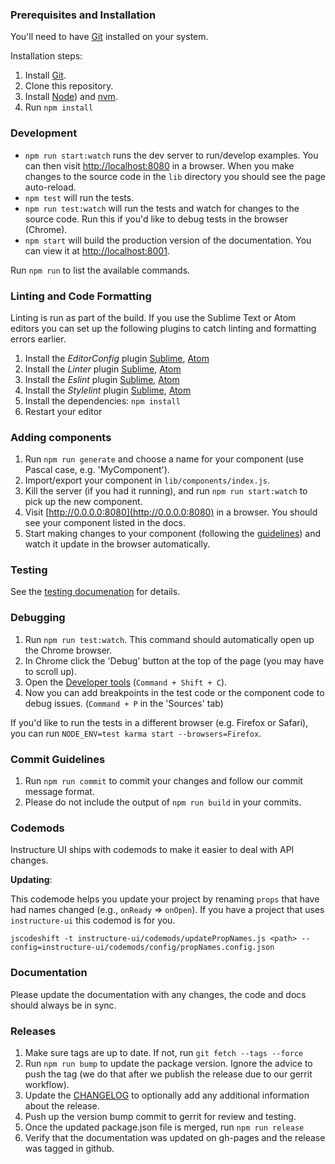 ### Prerequisites and Installation

You'll need to have [Git](http://git-scm.com/) installed on your system.

Installation steps:

1. Install [Git](http://git-scm.com/).
2. Clone this repository.
3. Install [Node](https://nodejs.org/en/)) and [nvm](https://github.com/creationix/nvm).
4. Run `npm install`


### Development

- `npm run start:watch` runs the dev server to run/develop examples. You can then visit [http://localhost:8080](http://localhost:8080) in a browser. When you make changes to the source code in the `lib` directory you should see the page auto-reload.
- `npm test` will run the tests.
- `npm run test:watch` will run the tests and watch for changes to the source code. Run this if you'd like to debug tests in the browser (Chrome).
- `npm start` will build the production version of the documentation. You can view it at [http://localhost:8001](http://localhost:8001).

Run `npm run` to list the available commands.


### Linting and Code Formatting

Linting is run as part of the build. If you use the Sublime Text or Atom editors you can set up the following plugins to catch
linting and formatting errors earlier.

1. Install the *EditorConfig* plugin [Sublime](https://github.com/sindresorhus/editorconfig-sublime), [Atom](https://github.com/sindresorhus/atom-editorconfig)
2. Install the *Linter* plugin [Sublime](http://sublimelinter.readthedocs.org/en/latest/), [Atom](https://atom.io/packages/linter)
3. Install the *Eslint* plugin [Sublime](https://github.com/roadhump/SublimeLinter-eslint), [Atom](https://github.com/AtomLinter/linter-eslint)
4. Install the *Stylelint* plugin [Sublime](https://github.com/kungfusheep/SublimeLinter-contrib-stylelint), [Atom](https://atom.io/packages/linter-stylelint)
5. Install the dependencies:
`npm install`
5. Restart your editor


### Adding components

1. Run `npm run generate` and choose a name for your component (use Pascal case, e.g. 'MyComponent').
2. Import/export your component in `lib/components/index.js`.
3. Kill the server (if you had it running), and run `npm run start:watch` to pick up the new component.
4. Visit [http://0.0.0.0:8080](http://0.0.0.0:8080) in a browser. You should see your component listed in the docs.
5. Start making changes to your component (following the [guidelines](#component-guidelines)) and watch it update in the browser automatically.


### Testing

See the [testing documenation](#testing-components) for details.


### Debugging

1. Run `npm run test:watch`. This command should automatically open up the Chrome browser.
2. In Chrome click the 'Debug' button at the top of the page (you may have to scroll up).
3. Open the [Developer tools](https://developers.google.com/web/tools/chrome-devtools/debug/?hl=en) (`Command + Shift + C`).
3. Now you can add breakpoints in the test code or the component code to debug issues. (`Command + P` in the 'Sources' tab)

If you'd like to run the tests in a different browser (e.g. Firefox or Safari), you can run
`NODE_ENV=test karma start --browsers=Firefox`.


### Commit Guidelines

1. Run `npm run commit` to commit your changes and follow our commit message format.
2. Please do not include the output of `npm run build` in your commits.


### Codemods

Instructure UI ships with codemods to make it easier to deal with API changes.

**Updating**:

This codemode helps you update your project by renaming `props` that have had names changed (e.g., `onReady` => `onOpen`). If you have a project that uses `instructure-ui` this codemod is for you.

`jscodeshift -t instructure-ui/codemods/updatePropNames.js <path> --config=instructure-ui/codemods/config/propNames.config.json`

### Documentation

Please update the documentation with any changes, the code and docs should
always be in sync.


### Releases

1. Make sure tags are up to date. If not, run `git fetch --tags --force`
2. Run `npm run bump` to update the package version. Ignore the advice to push the tag (we do that after we publish the release due to our gerrit workflow).
3. Update the [CHANGELOG](#CHANGELOG) to optionally add any additional information about the release.
4. Push up the version bump commit to gerrit for review and testing.
5. Once the updated package.json file is merged, run `npm run release`
6. Verify that the documentation was updated on gh-pages and the release was tagged in github.
